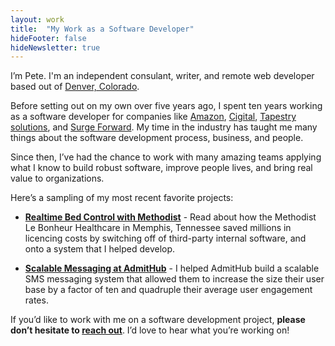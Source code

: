 ```yaml
---
layout: work
title:  "My Work as a Software Developer"
hideFooter: false
hideNewsletter: true
---
```


I’m Pete. I'm an independent consulant, writer, and remote web developer based out of <a href="https://www.google.com/maps/place/Denver,+CO/">Denver, Colorado</a>.

Before setting out on my own over five years ago, I spent ten years working as a software developer for companies like <a href="http://www.amazon.com/">Amazon</a>, <a href="https://www.cigital.com/">Cigital</a>, <a href="http://www.tapestrysolutions.com/">Tapestry solutions</a>, and <a href="http://www.surgeforward.com/">Surge Forward</a>. My time in the industry has taught me many things about the software development process, business, and people.

Since then, I’ve had the chance to work with many amazing teams applying what I know to build robust software, improve people lives, and bring real value to organizations.

Here’s a sampling of my most recent favorite projects:

<ul>
<li style="margin-bottom: 1em;"><a href="/work/methodist"><strong>Realtime Bed Control with Methodist</strong></a> - Read about how the Methodist Le Bonheur Healthcare in Memphis, Tennessee saved millions in licencing costs by switching off of third-party internal software, and onto a system that I helped develop.</li>
<li><a href="/work/admithub"><strong>Scalable Messaging at AdmitHub</strong></a> - I helped AdmitHub build a scalable SMS messaging system that allowed them to increase the size their user base by a factor of ten and quadruple their average user engagement rates.</li>
</ul>

If you’d like to work with me on a software development project, <strong>please don’t hesitate to <a href="mailto:hello@petecorey.com">reach out</a></strong>. I’d love to hear what you’re working on!

